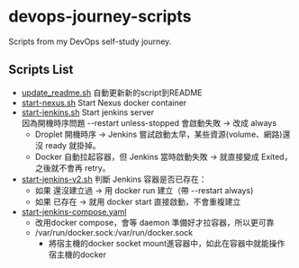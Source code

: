 # devops-journey-scripts
Scripts from my DevOps self-study journey.

## Scripts List
<!-- SCRIPTS-LIST:START -->
- [update_readme.sh](./update_readme.sh)
  自動更新新的script到README
- [start-nexus.sh](./start-nexus.sh)
  Start Nexus docker container
- [start-jenkins.sh](./start-jenkins.sh)
  Start jenkins server  
  因為開機時序問題 --restart unless-stopped 會啟動失敗 → 改成 always
  - Droplet 開機時序 → Jenkins 嘗試啟動太早，某些資源(volume、網路)還沒 ready 就掛掉。
  - Docker 自動拉起容器，但 Jenkins 當時啟動失敗 → 就直接變成 Exited，之後就不會再 retry。
- [start-jenkins-v2.sh](./start-jenkins-v2.sh)
  判斷 Jenkins 容器是否已存在：
  - 如果 還沒建立過 → 用 docker run 建立（帶 --restart always)
  - 如果 已存在 → 就用 docker start 直接啟動，不會重複建立
- [start-jenkins-compose.yaml](./start-jenkins-compose.yaml)
  - 改用docker compose，會等 daemon 準備好才拉容器，所以更可靠
  - /var/run/docker.sock:/var/run/docker.sock 
    - 將宿主機的docker socket mount進容器中，如此在容器中就能操作宿主機的docker
<!-- SCRIPTS-LIST:END -->
